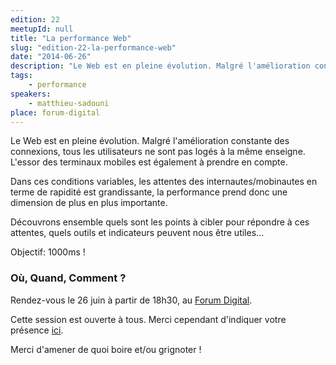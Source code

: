 ```yaml
---
edition: 22
meetupId: null
title: "La performance Web"
slug: "edition-22-la-performance-web"
date: "2014-06-26"
description: "Le Web est en pleine évolution. Malgré l'amélioration constante des connexions, tous les utilisateurs ne sont pas logés à la même enseigne."
tags:
    - performance
speakers:
    - matthieu-sadouni
place: forum-digital
---
```


Le Web est en pleine évolution. Malgré l'amélioration constante des connexions, tous les
utilisateurs ne sont pas logés à la même enseigne. L'essor des terminaux mobiles est également à
prendre en compte.

Dans ces conditions variables, les attentes des internautes/mobinautes en terme de rapidité est
grandissante, la performance prend donc une dimension de plus en plus importante.

Découvrons ensemble quels sont les points à cibler pour répondre à ces attentes, quels outils et
indicateurs peuvent nous être utiles...

Objectif: 1000ms !

### Où, Quand, Comment ?

Rendez-vous le 26 juin à partir de 18h30, au [Forum Digital](http://forum-digital.fr).

Cette session est ouverte à tous. Merci cependant d'indiquer votre présence
[ici](https://docs.google.com/forms/d/1tvKL-H9H5IH6E87gJTdmlDDOW6M5Ut6FsrBdSIXa9q0/viewform).

Merci d'amener de quoi boire et/ou grignoter !

